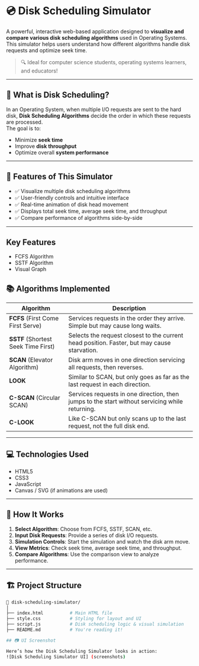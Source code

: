 # 💿 Disk Scheduling Simulator

A powerful, interactive web-based application designed to **visualize and compare various disk scheduling algorithms** used in Operating Systems. This simulator helps users understand how different algorithms handle disk requests and optimize seek time.

> 🔍 Ideal for computer science students, operating systems learners, and educators!

---

## 📘 What is Disk Scheduling?

In an Operating System, when multiple I/O requests are sent to the hard disk, **Disk Scheduling Algorithms** decide the order in which these requests are processed.  
The goal is to:
- Minimize **seek time**
- Improve **disk throughput**
- Optimize overall **system performance**

---

## 🚀 Features of This Simulator

- ✅ Visualize multiple disk scheduling algorithms
- ✅ User-friendly controls and intuitive interface
- ✅ Real-time animation of disk head movement
- ✅ Displays total seek time, average seek time, and throughput
- ✅ Compare performance of algorithms side-by-side

---
## Key Features

- FCFS Algorithm
- SSTF Algorithm
- Visual Graph

## 📚 Algorithms Implemented

| Algorithm | Description |
|-----------|-------------|
| **FCFS** (First Come First Serve) | Services requests in the order they arrive. Simple but may cause long waits. |
| **SSTF** (Shortest Seek Time First) | Selects the request closest to the current head position. Faster, but may cause starvation. |
| **SCAN** (Elevator Algorithm) | Disk arm moves in one direction servicing all requests, then reverses. |
| **LOOK** | Similar to SCAN, but only goes as far as the last request in each direction. |
| **C-SCAN** (Circular SCAN) | Services requests in one direction, then jumps to the start without servicing while returning. |
| **C-LOOK** | Like C-SCAN but only scans up to the last request, not the full disk end. |

---

## 💻 Technologies Used

- HTML5
- CSS3
- JavaScript
- Canvas / SVG (if animations are used)
---

## 🧠 How It Works

1. **Select Algorithm**: Choose from FCFS, SSTF, SCAN, etc.
2. **Input Disk Requests**: Provide a series of disk I/O requests.
3. **Simulation Controls**: Start the simulation and watch the disk arm move.
4. **View Metrics**: Check seek time, average seek time, and throughput.
5. **Compare Algorithms**: Use the comparison view to analyze performance.

---

## 🏗️ Project Structure

```bash
📁 disk-scheduling-simulator/
│
├── index.html          # Main HTML file
├── style.css           # Styling for layout and UI
├── script.js           # Disk scheduling logic & visual simulation
├── README.md           # You're reading it!

## 📷 UI Screenshot

Here’s how the Disk Scheduling Simulator looks in action:
![Disk Scheduling Simulator UI] (screenshots)
